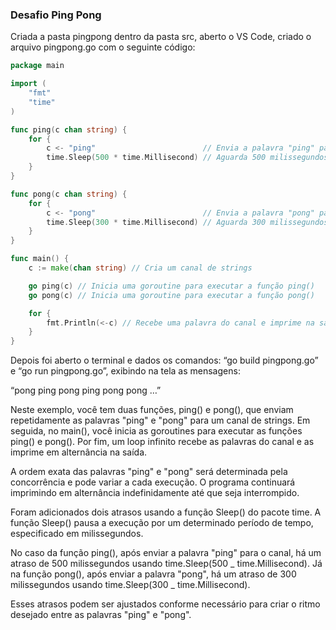 ### Desafio Ping Pong

Criada a pasta pingpong dentro da pasta src, aberto o VS Code, criado o arquivo pingpong.go com o seguinte código:

```go
package main

import (
	"fmt"
	"time"
)

func ping(c chan string) {
	for {
		c <- "ping"                        // Envia a palavra "ping" para o canal
		time.Sleep(500 * time.Millisecond) // Aguarda 500 milissegundos
	}
}

func pong(c chan string) {
	for {
		c <- "pong"                        // Envia a palavra "pong" para o canal
		time.Sleep(300 * time.Millisecond) // Aguarda 300 milissegundos
	}
}

func main() {
	c := make(chan string) // Cria um canal de strings

	go ping(c) // Inicia uma goroutine para executar a função ping()
	go pong(c) // Inicia uma goroutine para executar a função pong()

	for {
		fmt.Println(<-c) // Recebe uma palavra do canal e imprime na saída
	}
}
```

Depois foi aberto o terminal e dados os comandos: “go build pingpong.go” e “go run pingpong.go”, exibindo na tela as mensagens:

“pong
ping
pong
ping
pong
pong
…”

Neste exemplo, você tem duas funções, ping() e pong(), que enviam repetidamente as palavras "ping" e "pong" para um canal de strings. Em seguida, no main(), você inicia as goroutines para executar as funções ping() e pong(). Por fim, um loop infinito recebe as palavras do canal e as imprime em alternância na saída.

A ordem exata das palavras "ping" e "pong" será determinada pela concorrência e pode variar a cada execução. O programa continuará imprimindo em alternância indefinidamente até que seja interrompido.

Foram adicionados dois atrasos usando a função Sleep() do pacote time. A função Sleep() pausa a execução por um determinado período de tempo, especificado em milissegundos.

No caso da função ping(), após enviar a palavra "ping" para o canal, há um atraso de 500 milissegundos usando time.Sleep(500 _ time.Millisecond). Já na função pong(), após enviar a palavra "pong", há um atraso de 300 milissegundos usando time.Sleep(300 _ time.Millisecond).

Esses atrasos podem ser ajustados conforme necessário para criar o ritmo desejado entre as palavras "ping" e "pong".
